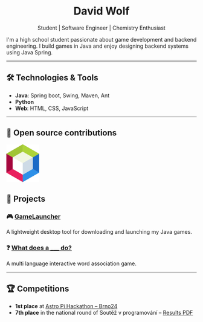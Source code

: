 <h1 align="center">David Wolf</h1>
<p align="center">Student | Software Engineer | Chemistry Enthusiast</p>
I'm a high school student passionate about game development and backend engineering. I build games in Java and enjoy designing backend systems using Java Spring.

---

## 🛠️ Technologies & Tools
- **Java**: Spring boot, Swing, Maven, Ant
- **Python**
- **Web**: HTML, CSS, JavaScript

---

## 🤝 Open source contributions

[<img src="assets/netbeans.svg" height="100px">](https://github.com/apache/netbeans/pulls?q=author%3Awolftxt)

## 🚀 Projects

### 🎮 [GameLauncher](https://github.com/wolftxt/GameLauncher)
A lightweight desktop tool for downloading and launching my Java games.

### ❓ [What does a ___ do?](https://verb-word-game.onrender.com/)
A multi language interactive word association game.

---

## 🏆 Competitions

- **1st place** at [Astro Pi Hackathon – Brno24](https://astropi-hackathon.org/minule-rocniky/brno24/)
- **7th place** in the national round of Soutěž v programování – [Results PDF](https://programuj.si/vysledky/2025/UK/Vysledky_soutez.pdf)
